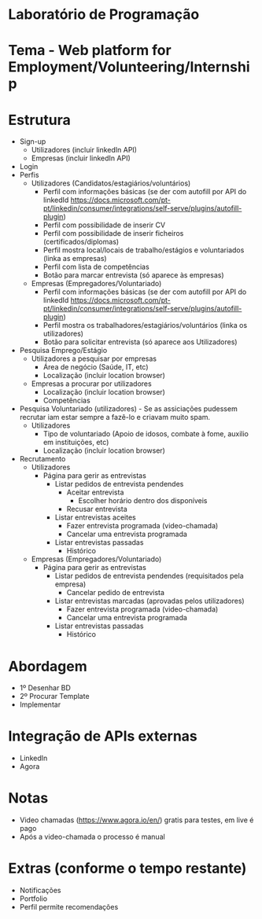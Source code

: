 # Laboratório de Programação

# Tema - Web platform for Employment/Volunteering/Internship

# Estrutura
- Sign-up
  - Utilizadores (incluir linkedIn API)
  - Empresas (incluir linkedIn API)
- Login
- Perfis
  - Utilizadores (Candidatos/estagiários/voluntários)
    - Perfil com informações básicas (se der com autofill por API do linkedId https://docs.microsoft.com/pt-pt/linkedin/consumer/integrations/self-serve/plugins/autofill-plugin)
    - Perfil com possibilidade de inserir CV
    - Perfil com possibilidade de inserir ficheiros (certificados/diplomas)
    - Perfil mostra local/locais de trabalho/estágios e voluntariados (linka as empresas)
    - Perfil com lista de competências
    - Botão para marcar entrevista (só aparece às empresas)
  - Empresas (Empregadores/Voluntariado)
    - Perfil com informações básicas (se der com autofill por API do linkedId https://docs.microsoft.com/pt-pt/linkedin/consumer/integrations/self-serve/plugins/autofill-plugin)
    - Perfil mostra os trabalhadores/estagiários/voluntários (linka os utilizadores)
    - Botão para solicitar entrevista (só aparece aos Utilizadores)
- Pesquisa Emprego/Estágio
  - Utilizadores a pesquisar por empresas
    - Área de negócio (Saúde, IT, etc) 
    - Localização (incluir location browser)
  - Empresas a procurar por utilizadores
    - Localização (incluir location browser)
    - Competências
- Pesquisa Voluntariado (utilizadores) - Se as assiciações pudessem recrutar iam estar sempre a fazê-lo e criavam muito spam.
  - Utilizadores
    - Tipo de voluntariado (Apoio de idosos, combate à fome, auxilio em instituições, etc)
    - Localização (incluir location browser)
- Recrutamento
  - Utilizadores
    - Página para gerir as entrevistas
      - Listar pedidos de entrevista pendendes
        - Aceitar entrevista
          - Escolher horário dentro dos disponíveis
        - Recusar entrevista
      - Listar entrevistas aceites
        - Fazer entrevista programada (video-chamada)
        - Cancelar uma entrevista programada
      - Listar entrevistas passadas
        - Histórico
  - Empresas (Empregadores/Voluntariado)
    - Página para gerir as entrevistas
      - Listar pedidos de entrevista pendendes (requisitados pela empresa)
        - Cancelar pedido de entrevista
      - Listar entrevistas marcadas (aprovadas pelos utilizadores)
        - Fazer entrevista programada (video-chamada)
        - Cancelar uma entrevista programada
      - Listar entrevistas passadas
        - Histórico

# Abordagem
- 1º Desenhar BD
- 2º Procurar Template
- Implementar

# Integração de APIs externas
- LinkedIn
- Agora

# Notas
- Video chamadas (https://www.agora.io/en/) gratis para testes, em live é pago
- Após a video-chamada o processo é manual

# Extras (conforme o tempo restante)
- Notificações
- Portfolio
- Perfil permite recomendações
